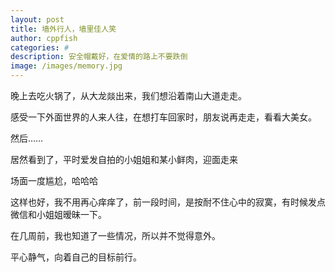 ```yaml
---
layout: post
title: 墙外行人，墙里佳人笑
author: cppfish
categories: #
description: 安全帽戴好，在爱情的路上不要跌倒
image: /images/memory.jpg
---
```


晚上去吃火锅了，从大龙燚出来，我们想沿着南山大道走走。

感受一下外面世界的人来人往，在想打车回家时，朋友说再走走，看看大美女。

然后……

居然看到了，平时爱发自拍的小姐姐和某小鲜肉，迎面走来

场面一度尴尬，哈哈哈

这样也好，我不用再心痒痒了，前一段时间，是按耐不住心中的寂寞，有时候发点微信和小姐姐暧昧一下。

在几周前，我也知道了一些情况，所以并不觉得意外。

平心静气，向着自己的目标前行。